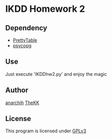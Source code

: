 IKDD Homework 2
===============

Dependency
-------
* [PrettyTable](https://code.google.com/p/prettytable)
* [psycopg](http://initd.org/psycopg/)

Use
-----
Just execute 'IKDDhw2.py' and enjoy the magic

Author
------
[anarchih](https://github.com/anarchih)
[TheKK](https://github.com/thekk)

License
-------
This program is licensed under [GPLv3](http://www.gnu.org/licenses/gpl-3.0.html)

